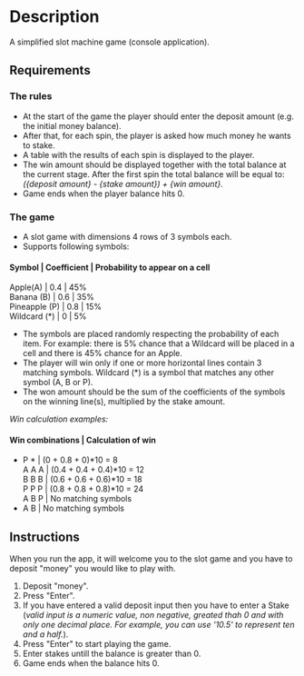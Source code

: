 # Description
A simplified slot machine game (console application).

## Requirements

### The rules
- At the start of the game the player should enter the deposit amount (e.g. the initial money balance).
-  After that, for each spin, the player is asked how much money he wants to stake.
- A table with the results of each spin is displayed to the player.
- The win amount should be displayed together with the total balance at the current stage. After the first spin the total balance will be equal to: *({deposit amount} - {stake amount}) + {win amount}*.
- Game ends when the player balance hits 0.

### The game
- A slot game with dimensions 4 rows of 3 symbols each.
- Supports following symbols:

#### Symbol        |  Coefficient  |  Probability to appear on a cell
Apple(A)      |  0.4          |  45%<br>
Banana (B)    |  0.6          |  35%<br>
Pineapple (P) |  0.8          |  15%<br>
Wildcard (*)  |  0            |  5%

- The symbols are placed randomly respecting the probability of each item. For example: there is 5% chance that a Wildcard will be placed in a cell and there is 45% chance for an Apple.
- The player will win only if one or more horizontal lines contain 3 matching symbols. Wildcard (*) is a symbol that matches any other symbol (A, B or P).
- The won amount should be the sum of the coefficients of the symbols on the winning line(s), multiplied by the stake amount.

*Win calculation examples:*

#### Win combinations | Calculation of win
* P *            | (0 + 0.8 + 0)*10 = 8<br>
A A A            | (0.4 + 0.4 + 0.4)*10 = 12<br>
B B B            | (0.6 + 0.6 + 0.6)*10 = 18<br>
P P P            | (0.8 + 0.8 + 0.8)*10 = 24<br>
A B P            | No matching symbols<br>
* A B            | No matching symbols

## Instructions

When you run the app, it will welcome you to the slot game and you have to deposit "money" you would like to play with. 

1. Deposit "money".
2. Press "Enter".
3. If you have entered a valid deposit input then you have to enter a Stake (*valid input is a numeric value, non negative, greated thah 0 and with only one decimal place. For example, you can use '10.5' to represent ten and a half.*).
4. Press "Enter" to start playing the game.
5. Enter stakes untill the balance is greater than 0.
6. Game ends when the balance hits 0.
